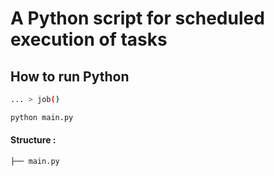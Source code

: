 # A Python script for scheduled execution of tasks

## How to run Python
```bash
... > job()

python main.py
```

#### Structure :
```
├── main.py
```
